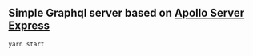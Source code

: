 ## Simple Graphql server based on [Apollo Server Express](https://github.com/apollographql/apollo-server)

`yarn start`
